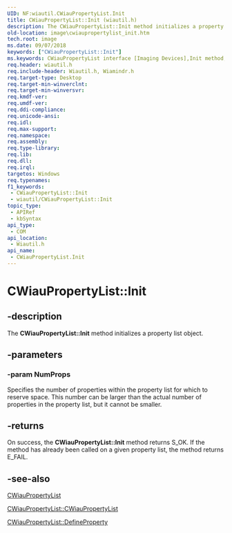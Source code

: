 ```yaml
---
UID: NF:wiautil.CWiauPropertyList.Init
title: CWiauPropertyList::Init (wiautil.h)
description: The CWiauPropertyList::Init method initializes a property list object.
old-location: image\cwiaupropertylist_init.htm
tech.root: image
ms.date: 09/07/2018
keywords: ["CWiauPropertyList::Init"]
ms.keywords: CWiauPropertyList interface [Imaging Devices],Init method, CWiauPropertyList.Init, CWiauPropertyList::Init, Init, Init method [Imaging Devices], Init method [Imaging Devices],CWiauPropertyList interface, image.cwiaupropertylist_init, wiauFncs_4bc30663-6fd6-45b7-a18f-1adc766489be.xml, wiautil/CWiauPropertyList::Init
req.header: wiautil.h
req.include-header: Wiautil.h, Wiamindr.h
req.target-type: Desktop
req.target-min-winverclnt: 
req.target-min-winversvr: 
req.kmdf-ver: 
req.umdf-ver: 
req.ddi-compliance: 
req.unicode-ansi: 
req.idl: 
req.max-support: 
req.namespace: 
req.assembly: 
req.type-library: 
req.lib: 
req.dll: 
req.irql: 
targetos: Windows
req.typenames: 
f1_keywords:
 - CWiauPropertyList::Init
 - wiautil/CWiauPropertyList::Init
topic_type:
 - APIRef
 - kbSyntax
api_type:
 - COM
api_location:
 - Wiautil.h
api_name:
 - CWiauPropertyList.Init
---
```


# CWiauPropertyList::Init


## -description

The **CWiauPropertyList::Init** method initializes a property list object.

## -parameters

### -param NumProps

Specifies the number of properties within the property list for which to reserve space. This number can be larger than the actual number of properties in the property list, but it cannot be smaller.

## -returns

On success, the **CWiauPropertyList::Init** method returns S_OK. If the method has already been called on a given property list, the method returns E_FAIL.

## -see-also

[CWiauPropertyList](nl-wiautil-cwiaupropertylist.md)

[CWiauPropertyList::CWiauPropertyList](nf-wiautil-cwiaupropertylist-cwiaupropertylist.md)

[CWiauPropertyList::DefineProperty](nf-wiautil-cwiaupropertylist-defineproperty.md)

